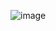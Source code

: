 ![image](https://user-images.githubusercontent.com/77382767/223320412-7581e69e-9ad7-4108-ae53-e65edb8b23b9.png)
